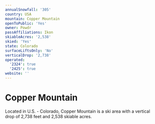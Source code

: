```yaml
---
annualSnowfall: '305'
country: USA
mountain: Copper Mountain
openToPublic: 'Yes'
owner: Powdr
passAffiliations: Ikon
skiableAcres: '2,538'
skied: 'Yes'
state: Colorado
surfaceLiftsOnly: 'No'
verticalDrop: '2,738'
operated:
  '2324': true
  '2425': true
website: ''
---
```



# Copper Mountain

Located in U.S. - Colorado, Copper Mountain is a ski area with a vertical drop of 2,738 feet and 2,538 skiable acres.
